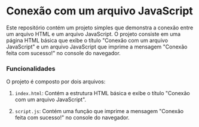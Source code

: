 # Conexão com um arquivo JavaScript
 Este repositório contém um projeto simples que demonstra a conexão entre um arquivo HTML e um arquivo JavaScript. O projeto consiste em uma página HTML básica que exibe o título "Conexão com um arquivo JavaScript" e um arquivo JavaScript que imprime a mensagem "Conexão feita com sucesso!" no console do navegador.

### Funcionalidades
O projeto é composto por dois arquivos:

1. `index.html`: Contém a estrutura HTML básica e exibe o título "Conexão com um arquivo JavaScript".

2. `script.js`: Contém uma função que imprime a mensagem "Conexão feita com sucesso!" no console do navegador.
